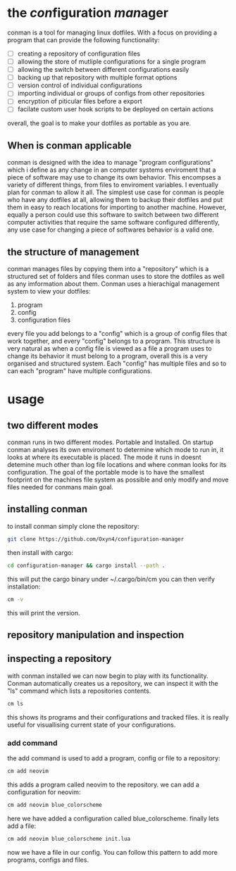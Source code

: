 
# the *con*figuration *man*ager
conman is a tool for managing linux dotfiles. With a focus on providing a program that can provide the following functionality:

- [ ] creating a repository of configuration files
- [ ] allowing the store of mutliple configurations for a single program
- [ ] allowing the switch between different configurations easily
- [ ] backing up that repository with multiple format options
- [ ] version control of individual configurations
- [ ] importing individual or groups of configs from other repositories
- [ ] encryption of piticular files before a export
- [ ] facilate custom user hook scripts to be deployed on certain actions

overall, the goal is to make your dotfiles as portable as you are.

## When is conman applicable
conman is designed with the idea to manage "program configurations" which i define as any change in an computer systems enviroment that 
a piece of software may use to change its own behavior.  This encompses a variety of different things, from files to enviroment 
variables. I eventually plan for conman to allow it all. The simplest use case for conman is people who have any dotfiles at all, 
allowing them to backup their dotfiles and put them in easy to reach locations for importing to another machine. However, equally a 
person could use this software to switch between two different computer activities that require the same software configured differently, 
any use case for changing a piece of softwares behavior is a valid one. 

## the structure of management
conman manages files by copying them into a "repository" which is a  structured set of folders and files conman uses to store 
the dotfiles as well as any imformation about them. Conman uses a hierachigal management system to view your dotfiles:

1. program 
2. config 
3. configuration files 

every file you add belongs to a "config" which is a group of config files that work together, and every "config" belongs to a program. This 
structure is very natural as when a config file is viewed as a file a program uses to change its behavior it must belong to a program, overall 
this is a very organised and structured system. Each "config" has multiple files and so to can each "program" have multiple configurations.

# usage

## two different modes
conman runs in two different modes. Portable and Installed. On startup conman analyses its own enviroment to determine which mode to run in,
it looks at where its executable is placed. The mode it runs in doesnt detemine much other than log file locations and where conman looks for its
configuration. The goal of the portable mode is to have the smallest footprint on the machines file system as possible and only modify and move
files needed for conmans main goal. 

## installing conman 
to install conman simply clone the repository:
```sh 
git clone https://github.com/Oxyn4/configuration-manager
```
then install with cargo:
```sh 
cd configuration-manager && cargo install --path . 
```
this will put the cargo binary under ~/.cargo/bin/cm you can then verify installation:
```sh 
cm -v 
```
this will print the version.
## repository manipulation and inspection
## inspecting a repository 
with conman installed we can now begin to play with its functionality. Conman automatically creates us a repository, 
we can inspect it with the "ls" command which lists a repositories contents.
```sh 
cm ls 
```
this shows its programs and their configurations and tracked files. it is really useful for visuallising current
state of your configurations.
### add command 
the add command is used to add a program, config or file to a repository:
```sh 
cm add neovim
```
this adds a program called neovim to the repository. we can add a configuration for neovim:
```sh 
cm add neovim blue_colorscheme
```
here we have added a configuration called blue_colorscheme. finally lets add a file:
```sh 
cm add neovim blue_colorscheme init.lua
```
now we have a file in our config. You can follow this pattern to add more programs, configs and files.








